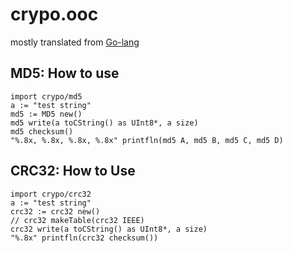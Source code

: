 crypo.ooc
=========

mostly translated from [Go-lang](https://code.google.com/p/go/)

## MD5: How to use

    import crypo/md5
	a := "test string"
	md5 := MD5 new()
	md5 write(a toCString() as UInt8*, a size)
	md5 checksum()
	"%.8x, %.8x, %.8x, %.8x" printfln(md5 A, md5 B, md5 C, md5 D)


## CRC32: How to Use

    import crypo/crc32
	a := "test string"
	crc32 := crc32 new()
	// crc32 makeTable(crc32 IEEE)
	crc32 write(a toCString() as UInt8*, a size)
	"%.8x" printfln(crc32 checksum())
